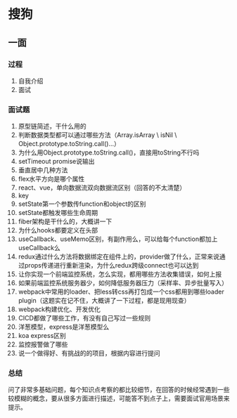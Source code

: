 # 搜狗

## 一面

### 过程
1. 自我介绍
2. 面试

### 面试题
1. 原型链简述，干什么用的
2. 判断数据类型都可以通过哪些方法（Array.isArray \ isNil \ Object.prototype.toString.call()...）
3. 为什么用Object.prototype.toString.call()，直接用toString不行吗
4. setTimeout promise说输出
5. 垂直居中几种方法
6. flex水平方向是哪个属性
7. react、vue，单向数据流双向数据流区别（回答的不太清楚）
8. key
9. setState第一个参数传function和object的区别
10. setState都触发哪些生命周期
11. fiber架构是干什么的，大概讲一下
12. 为什么hooks都要定义在头部
13. useCallback、useMemo区别，有副作用么，可以给每个function都加上useCallback么
14. redux通过什么方法将数据绑定在组件上的，provider做了什么，正常来说通过props传递进行重新渲染，为什么redux跨级connect也可以达到
15. 让你实现一个前端监控系统，怎么实现，都用哪些方法收集错误，如何上报
16. 如果前端监控系统服务器少，如何降低服务器压力（采样率、异步批量写入）
17. webpack中常用的loader、把less转css再打包成一个css都用到哪些loader plugin（这题实在记不住，大概讲了一下过程，都是现用现查）
18. webpack构建优化、开发优化
19. CICD都做了哪些工作，有没有自己写过一些规则
20. 洋葱模型，express是洋葱模型么
21. koa express区别
22. 监控报警做了哪些
23. 说一个做得好、有挑战的的项目，根据内容进行提问

### 总结

问了非常多基础问题，每个知识点考察的都比较细节，在回答的时候经常遇到一些较模糊的概念，要从很多方面进行描述，可能答不到点子上，需要面试官用场景来提示。
